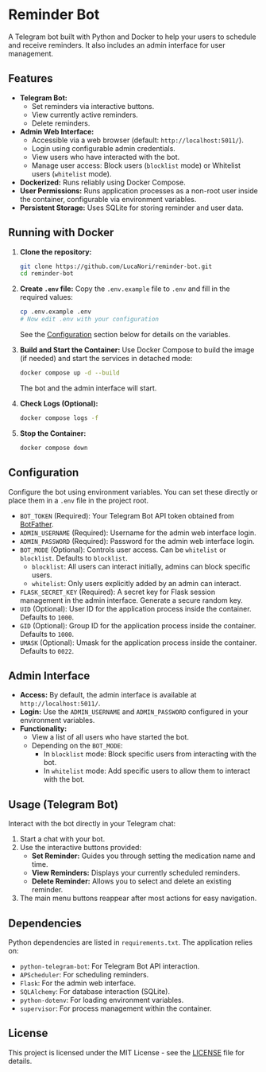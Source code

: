 # Reminder Bot

A Telegram bot built with Python and Docker to help your users to schedule and receive reminders. It also includes an admin interface for user management.

## Features

*   **Telegram Bot:**
    *   Set reminders via interactive buttons.
    *   View currently active reminders.
    *   Delete reminders.
*   **Admin Web Interface:**
    *   Accessible via a web browser (default: `http://localhost:5011/`).
    *   Login using configurable admin credentials.
    *   View users who have interacted with the bot.
    *   Manage user access: Block users (`blocklist` mode) or Whitelist users (`whitelist` mode).
*   **Dockerized:** Runs reliably using Docker Compose.
*   **User Permissions:** Runs application processes as a non-root user inside the container, configurable via environment variables.
*   **Persistent Storage:** Uses SQLite for storing reminder and user data.

## Running with Docker

1.  **Clone the repository:**
    ```bash
    git clone https://github.com/LucaNori/reminder-bot.git
    cd reminder-bot
    ```
2.  **Create `.env` file:**
    Copy the `.env.example` file to `.env` and fill in the required values:
    ```bash
    cp .env.example .env
    # Now edit .env with your configuration
    ```
    See the [Configuration](#configuration) section below for details on the variables.
3.  **Build and Start the Container:**
    Use Docker Compose to build the image (if needed) and start the services in detached mode:
    ```bash
    docker compose up -d --build
    ```
    The bot and the admin interface will start.

4.  **Check Logs (Optional):**
    ```bash
    docker compose logs -f
    ```

5.  **Stop the Container:**
    ```bash
    docker compose down
    ```

## Configuration

Configure the bot using environment variables. You can set these directly or place them in a `.env` file in the project root.

*   `BOT_TOKEN` (Required): Your Telegram Bot API token obtained from [BotFather](https://t.me/BotFather).
*   `ADMIN_USERNAME` (Required): Username for the admin web interface login.
*   `ADMIN_PASSWORD` (Required): Password for the admin web interface login.
*   `BOT_MODE` (Optional): Controls user access. Can be `whitelist` or `blocklist`. Defaults to `blocklist`.
    *   `blocklist`: All users can interact initially, admins can block specific users.
    *   `whitelist`: Only users explicitly added by an admin can interact.
*   `FLASK_SECRET_KEY` (Required): A secret key for Flask session management in the admin interface. Generate a secure random key.
*   `UID` (Optional): User ID for the application process inside the container. Defaults to `1000`.
*   `GID` (Optional): Group ID for the application process inside the container. Defaults to `1000`.
*   `UMASK` (Optional): Umask for the application process inside the container. Defaults to `0022`.

## Admin Interface

*   **Access:** By default, the admin interface is available at `http://localhost:5011/`.
*   **Login:** Use the `ADMIN_USERNAME` and `ADMIN_PASSWORD` configured in your environment variables.
*   **Functionality:**
    *   View a list of all users who have started the bot.
    *   Depending on the `BOT_MODE`:
        *   In `blocklist` mode: Block specific users from interacting with the bot.
        *   In `whitelist` mode: Add specific users to allow them to interact with the bot.

## Usage (Telegram Bot)

Interact with the bot directly in your Telegram chat:

1.  Start a chat with your bot.
2.  Use the interactive buttons provided:
    *   **Set Reminder:** Guides you through setting the medication name and time.
    *   **View Reminders:** Displays your currently scheduled reminders.
    *   **Delete Reminder:** Allows you to select and delete an existing reminder.
3.  The main menu buttons reappear after most actions for easy navigation.

## Dependencies

Python dependencies are listed in `requirements.txt`. The application relies on:

*   `python-telegram-bot`: For Telegram Bot API interaction.
*   `APScheduler`: For scheduling reminders.
*   `Flask`: For the admin web interface.
*   `SQLAlchemy`: For database interaction (SQLite).
*   `python-dotenv`: For loading environment variables.
*   `supervisor`: For process management within the container.

## License

This project is licensed under the MIT License - see the [LICENSE](LICENSE) file for details.